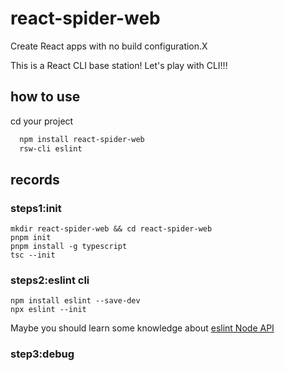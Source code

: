 # react-spider-web

Create React apps with no build configuration.X

This is a React CLI base station! Let's play with CLI!!!

## how to use

  cd your project

```bash
  npm install react-spider-web
  rsw-cli eslint
```

## records

### steps1:init

```node
mkdir react-spider-web && cd react-spider-web 
pnpm init 
pnpm install -g typescript
tsc --init
```

### steps2:eslint cli

```node
npm install eslint --save-dev
npx eslint --init
```

Maybe you should learn some knowledge about [eslint Node API](https://github.com/standard/eslint-config-standard-with-typescript)

### step3:debug

